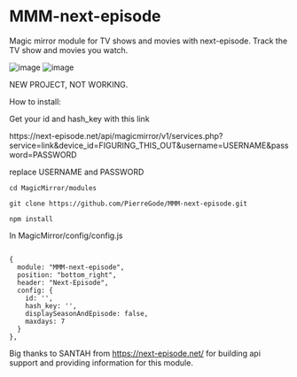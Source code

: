 # MMM-next-episode
Magic mirror module for TV shows and movies with next-episode. Track the TV show and movies you watch.

![image](https://github.com/PierreGode/MMM-next-episode/assets/8579922/38e955a4-a156-4ef8-8b67-6e0b93e0645c)
![image](https://github.com/PierreGode/MMM-next-episode/assets/8579922/08f59252-8a0c-4d29-8d6f-716336204fb3)




NEW PROJECT, NOT WORKING.

How to install:<p></p>
Get your id and hash_key with this link 
<p></p>
https://next-episode.net/api/magicmirror/v1/services.php?service=link&device_id=FIGURING_THIS_OUT&username=USERNAME&password=PASSWORD
<p></p>
replace USERNAME and PASSWORD

```
cd MagicMirror/modules
```
```
git clone https://github.com/PierreGode/MMM-next-episode.git
```
```
npm install
```

In MagicMirror/config/config.js
```

{
  module: "MMM-next-episode",
  position: "bottom_right",
  header: "Next-Episode",
  config: {
    id: '',
    hash_key: '',
    displaySeasonAndEpisode: false,
    maxdays: 7
  }
},
```
Big thanks to SANTAH from https://next-episode.net/ for building api support and providing information for this module.
